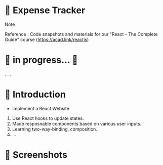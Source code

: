 # 💯 Expense Tracker
> [!NOTE]
> Reference : Code snapshots and materials for our "React - The Complete Guide" course (https://acad.link/reactjs)

# 🚧 in progress... 🚧

.
.
.

# 📖 Introduction
- Implement a React Website
1. Use React hooks to update states.
2. Made resposnable components based on various user inputs.
3. Learning two-way-binding, composition.
4. ...

# 👀 Screenshots
